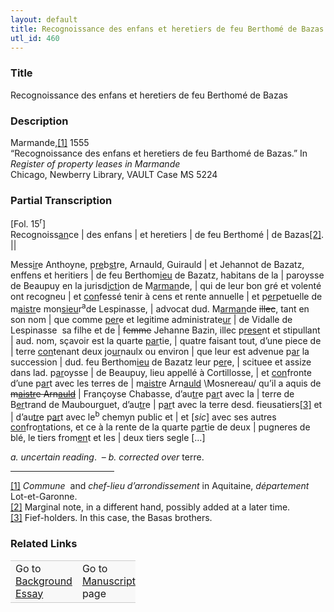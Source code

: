 ```yaml
---  
layout: default  
title: Recognoissance des enfans et heretiers de feu Berthomé de Bazas  
utl_id: 460
---
```


### Title

Recognoissance des enfans et heretiers de feu Berthomé de Bazas

### Description

<p>Marmande,<a href="#_ftn1" name="_ftnref1" title="" id="_ftnref1">[1]</a> 1555<br />
“Recognoissance des enfans et heretiers de feu Barthomé de Bazas.” In <em>Register of property leases in Marmande</em><br />
Chicago, Newberry Library, VAULT Case MS 5224</p>



### Partial Transcription

<p>[Fol. 15<sup>r</sup>]<br />
Recognoiss<u>an</u>ce | des enfans | et heretiers | de feu Berthomé | de Bazas<a href="#_ftn2" name="_ftnref2" title="" id="_ftnref2">[2]</a>. ||</p>
<p>Mess<u>ir</u>e Anthoyne, p<u>re</u>b<u>st</u>re, Arnauld, Guirauld | et Jehannot de Bazatz, enffens et heritiers | de feu Berthom<u>ieu</u> de Bazatz, habitans de la | paroysse de Beaupuy en la jurisd<u>icti</u>on de <a name="_Hlk397953214" id="_Hlk397953214">M<u>arman</u>de</a>, | qui de leur bon gré et volenté ont recogneu | et <u>con</u>fessé tenir à cens et rente annuelle | et p<u>er</u>petuelle de m<u>aistr</u>e mon<u>sieu</u>r<sup>a</sup><a name="_Hlk397954404" id="_Hlk397954404">de Lespinasse</a>, | advocat dud. M<u>arman</u>de <s>illec</s>, tant en son nom | que comme <u>per</u>e et legitime administrate<u>ur</u> | de Vidalle de Lespinasse  sa filhe et de | <s>femme</s> Jehanne Bazin, illec p<u>rese</u>nt et stipullant | aud. nom, sçavoir est la quarte <u>par</u>tie, | quatre faisant tout, d’une piece de | terre <u>con</u>tenant deux jo<u>ur</u>naulx ou environ | que leur est advenue p<u>ar</u> la succession | dud. feu Berthom<u>ieu</u> de Bazatz leur p<u>er</u>e, | scituee et assize dans lad. p<u>ar</u>oysse | de Beaupuy, lieu appellé à Cortillosse, | et <u>con</u>fronte d’une p<u>ar</u>t avec les terres de | m<u>aistr</u>e Arn<u>auld</u> \Mosnereau/ qu’il a aquis de <s>m<u>aistr</u>e Arn<u>auld</u></s> | Françoyse Chabasse, d’au<u>tr</u>e p<u>ar</u>t avec la | terre de B<u>er</u>trand de Maubourguet, d’au<u>tr</u>e | p<u>ar</u>t avec la terre desd. fieusatiers<a href="#_ftn3" name="_ftnref3" title="" id="_ftnref3">[3]</a> et | d’au<u>tr</u>e p<u>ar</u>t avec le<sup>b</sup> chemyn public et | et [<em>sic</em>] avec ses autres <u>con</u>fro<u>n</u>tations, et ce à la rente de la quarte p<u>ar</u>tie de deux | pugneres de blé, le tiers from<u>en</u>t et les | deux tiers segle […]</p>
<p><em>a. uncertain reading</em>.  – <em>b. corrected over</em> terre.</p>
<div>
<hr align="left" size="1" width="33%" /><div id="ftn1"><a href="#_ftnref1" name="_ftn1" title="" id="_ftn1">[1]</a> <em>Commune</em>  and <em>chef-lieu d’arrondissement</em> in Aquitaine, <em>département</em> Lot-et-Garonne.</div>
<div id="ftn2"><a href="#_ftnref2" name="_ftn2" title="" id="_ftn2">[2]</a> Marginal note, in a different hand, possibly added at a later time.</div>
<div id="ftn3"><a href="#_ftnref3" name="_ftn3" title="" id="_ftn3">[3]</a> Fief-holders. In this case, the Basas brothers.

</div>
</div>


### Related Links

<table border="0.5" cellpadding="1" cellspacing="1" style="width: 200px; background-color:#F8F8F8;">
    <tbody style="border-color:#ccc">
        <tr style="border-color:#ccc">
            <td>Go to <a href="https://centerfordigitalhumanities.github.io/Newberry-French-paleography/essay/460" target="_blank">Background Essay</a></td>
            <td>Go to <a href="https://centerfordigitalhumanities.github.io/Newberry-French-paleography/www/record.html?id=460" target="_blank">Manuscript</a> page</td>
        </tr>
    </tbody>
</table>
